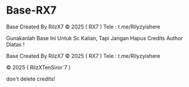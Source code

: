 # Base-RX7

Base Created By RilzX7 
© 2025 ( RX7 )
Tele : t.me/Rilyzyishere

Gunakanlah Base Ini Untuk Sc Kalian, Tapi Jangan Hapus Credits Author Diatas ! 

Base Created By RilzX7 
© 2025 ( RX7 )
Tele : t.me/Rilyzyishere

© 2025 ( RilzXTenSiror`7 )

don't delete credits!
